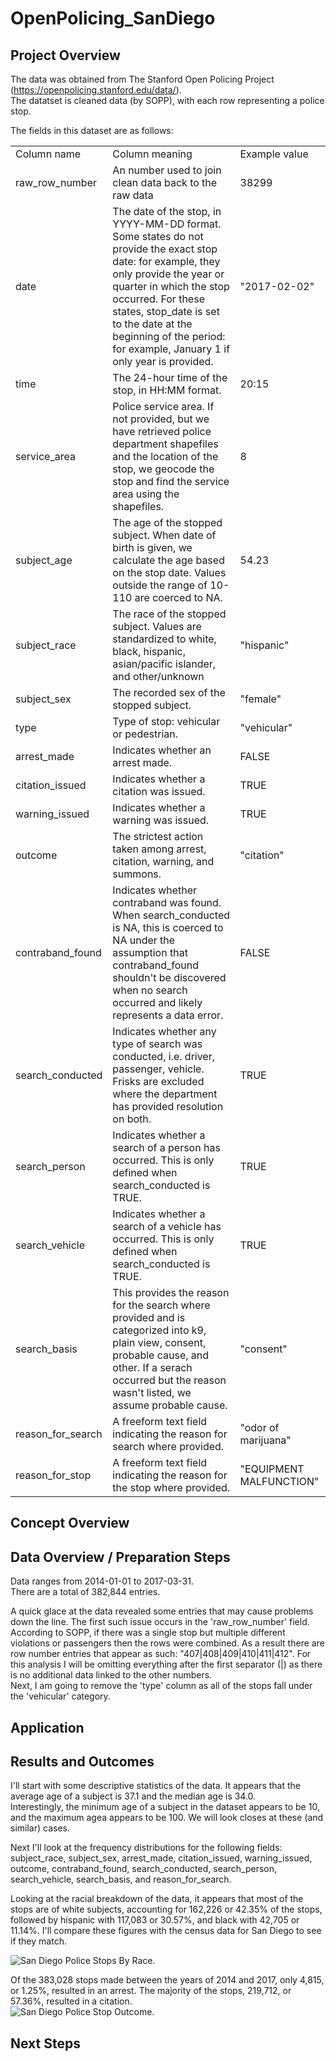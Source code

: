# OpenPolicing_SanDiego

## Project Overview
The data was obtained from The Stanford Open Policing Project (https://openpolicing.stanford.edu/data/).  
The datatset is cleaned data (by SOPP), with each row representing a police stop.   

The fields in this dataset are as follows:  
<table>
  <tr>
    <td>Column name</td>
    <td>Column meaning</td>
    <td>Example value</td>
  </tr>
  <tr>
    <td>raw_row_number</td>
    <td>An number used to join clean data back to the raw data</td>
    <td>38299</td>
  </tr>
  <tr>
    <td>date</td>
    <td>The date of the stop, in YYYY-MM-DD format. Some states do not provide
    the exact stop date: for example, they only provide the year or quarter in
    which the stop occurred. For these states, stop_date is set to the date at
    the beginning of the period: for example, January 1 if only year is
    provided.</td>
    <td>"2017-02-02"</td>
  </tr>
  <tr>
    <td>time</td>
    <td>The 24-hour time of the stop, in HH:MM format.</td>
    <td>20:15</td>
  </tr>
  <tr>
    <td>service_area</td>
    <td>Police service area. If not provided, but we have retrieved police
    department shapefiles and the location of the stop, we geocode the stop and
    find the service area using the shapefiles.</td>
    <td>8</td>
  </tr>
  <tr>
    <td>subject_age</td>
    <td>The age of the stopped subject. When date of birth is given, we
    calculate the age based on the stop date. Values outside the range of
    10-110 are coerced to NA.</td>
    <td>54.23</td>
  </tr>
  <tr>
    <td>subject_race</td>
    <td>The race of the stopped subject. Values are standardized to white,
    black, hispanic, asian/pacific islander, and other/unknown</td>
    <td>"hispanic"</td>
  </tr>
  <tr>
    <td>subject_sex</td>
    <td>The recorded sex of the stopped subject.</td>
    <td>"female"</td>
  </tr>
  <tr>
    <td>type</td>
    <td>Type of stop: vehicular or pedestrian.</td>
    <td>"vehicular"</td>
  </tr>
  <tr>
    <td>arrest_made</td>
    <td>Indicates whether an arrest made.</td>
    <td>FALSE</td>
  </tr>
  <tr>
    <td>citation_issued</td>
    <td>Indicates whether a citation was issued.</td>
    <td>TRUE</td>
  </tr>
  <tr>
    <td>warning_issued</td>
    <td>Indicates whether a warning was issued.</td>
    <td>TRUE</td>
  </tr>
  <tr>
    <td>outcome</td>
    <td>The strictest action taken among arrest, citation, warning, and
    summons.</td>
    <td>"citation"</td>
  </tr>
  <tr>
    <td>contraband_found</td>
    <td>Indicates whether contraband was found. When search_conducted is NA,
    this is coerced to NA under the assumption that contraband_found shouldn't
    be discovered when no search occurred and likely represents a data
    error.</td>
    <td>FALSE</td>
  </tr>
  <tr>
    <td>search_conducted</td>
    <td>Indicates whether any type of search was conducted, i.e. driver,
    passenger, vehicle. Frisks are excluded where the department has provided
    resolution on both.</td>
    <td>TRUE</td>
  </tr>
  <tr>
    <td>search_person</td>
    <td>Indicates whether a search of a person has occurred. This is only
    defined when search_conducted is TRUE.</td>
    <td>TRUE</td>
  </tr>
  <tr>
    <td>search_vehicle</td>
    <td>Indicates whether a search of a vehicle has occurred. This is only
    defined when search_conducted is TRUE.</td>
    <td>TRUE</td>
  </tr>
  <tr>
    <td>search_basis</td>
    <td>This provides the reason for the search where provided and is
    categorized into k9, plain view, consent, probable cause, and other. If a
    serach occurred but the reason wasn't listed, we assume probable cause.
    </td>
    <td>"consent"</td>
  </tr>
  <tr>
    <td>reason_for_search</td>
    <td>A freeform text field indicating the reason for search where
    provided.</td>
    <td>"odor of marijuana"</td>
  </tr>
  <tr>
    <td>reason_for_stop</td>
    <td>A freeform text field indicating the reason for the stop where
    provided.</td>
    <td>"EQUIPMENT MALFUNCTION"</td>
  </tr>
</table>

## Concept Overview


## Data Overview / Preparation Steps
Data ranges from 2014-01-01 to 2017-03-31.   
There are a total of 382,844 entries.  

A quick glace at the data revealed some entries that may cause problems down the line. The first such issue occurs in the 'raw_row_number' field. According to SOPP, if there was a single stop but multiple different violations or passengers then the rows were combined. As a result there are row number entries that appear as such: "407|408|409|410|411|412". For this analysis I will be omitting everything after the first separator (|) as there is no additional data linked to the other numbers.  
Next, I am going to remove the 'type' column as all of the stops fall under the 'vehicular' category.
## Application

## Results and Outcomes
I'll start with some descriptive statistics of the data. It appears that the average age of a subject is 37.1 and the median age is 34.0.  
Interestingly, the minimum age of a subject in the dataset appears to be 10, and the maximum agea appears to be 100. We will look closes at these (and similar) cases.

Next I'll look at the frequency distributions for the following fields: subject_race,	subject_sex,	arrest_made,	citation_issued,	warning_issued,	outcome,	contraband_found,	search_conducted,	search_person,	search_vehicle,	search_basis,	and reason_for_search.  

Looking at the racial breakdown of the data, it appears that most of the stops are of white subjects, accounting for 162,226 or 42.35% of the stops, followed by hispanic with 117,083 or 30.57%, and black with 42,705 or 11.14%.  I'll compare these figures with the census data for San Diego to see if they match.

![San Diego Police Stops By Race](https://github.com/alekseymor/OpenPolicing_SanDiego/assets/10982274/5158af80-85c2-4953-8cb2-6fe0c326681d). 

Of the 383,028 stops made between the years of 2014 and 2017, only 4,815, or 1.25%, resulted in an arrest. The majority of the stops, 219,712, or 57.36%, resulted in a citation.  
![San Diego Police Stop Outcome](https://github.com/alekseymor/OpenPolicing_SanDiego/assets/10982274/a76d833a-ca64-4d39-9fb9-222188ebe4e8). 



## Next Steps

